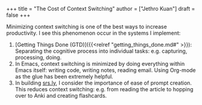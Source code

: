 +++
title = "The Cost of Context Switching"
author = ["Jethro Kuan"]
draft = false
+++

Minimizing context switching is one of the best ways to increase productivity.
I see this phenomenon occur in the systems I implement:

1.  [Getting Things Done (GTD)]({{<relref "getting_things_done.md#" >}}): Separating the cognitive process into individual
    tasks: e.g. capturing, processing, doing.
2.  In Emacs, context switching is minimized by doing everything within Emacs
    itself: writing code, writing notes, reading email. Using Org-mode as the
    glue has been extremely helpful.
3.  In building [srs.ly](https://github.com/jethrokuan/srs.ly), I consider the importance of ease of prompt creation.
    This reduces context switching: e.g. from reading the article to hopping over
    to Anki and creating flashcards.